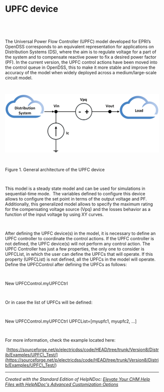 # UPFC device

&nbsp;

&nbsp;

The Universal Power Flow Controller (UPFC) model developed for EPRI’s OpenDSS corresponds to an equivalent representation for applications on Distribution Systems (DS), where the aim is to regulate voltage for a part of the system and to compensate reactive power to fix a desired power factor (PF). In the current version, the UPFC control actions have been moved into the control queue in OpenDSS, this to make it more stable and improve the accuracy of the model when widely deployed across a medium/large-scale circuit model.

&nbsp;

![Image](<lib/NewItem580.png>)

&nbsp;

Figure 1. General architecture of the UPFC device

&nbsp;

This model is a steady state model and can be used for simulations in sequential-time mode.&nbsp; The variables defined to configure this device allows to configure the set point in terms of the output voltage and PF. Additionally, this generalized model allows to specify the maximum rating for the compensating voltage source (Vpq) and the losses behavior as a function of the input voltage by using XY curves.&nbsp;

&nbsp;

After defining the UPFC device(s) in the model, it is necessary to define an UPFC controller to coordinate the control actions. If the UPFC controller is not defined, the UPFC device(s) will not perform any control action. The UPFC Controller has just a few properties, the only one to consider is UPFCList, in which the user can define the UPFCs that will operate. If this property (UPFCList) is not defined, all the UPFCs in the model will operate. Define the UPFCControl after defining the UPFCs as follows:

&nbsp;

New UPFCControl.myUPFCCtrl

&nbsp;

Or in case the list of UPFCs will be defined:

&nbsp;

New UPFCControl.myUPFCCtrl UPFCList=\[myupfc1, myupfc2, …\]

&nbsp;

For more information, check the example located here:

&nbsp;[https://sourceforge.net/p/electricdss/code/HEAD/tree/trunk/Version8/Distrib/Examples/UPFC\_Test/](<https://sourceforge.net/p/electricdss/code/HEAD/tree/trunk/Version8/Distrib/Examples/UPFC\_Test/>)


***
_Created with the Standard Edition of HelpNDoc: [Elevate Your CHM Help Files with HelpNDoc's Advanced Customization Options](<https://www.helpndoc.com/feature-tour/create-chm-help-files/>)_
